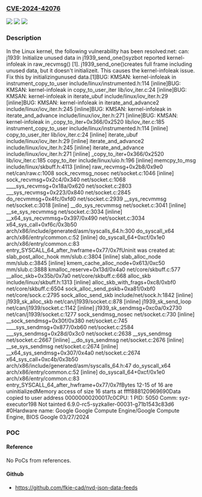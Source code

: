 ### [CVE-2024-42076](https://cve.mitre.org/cgi-bin/cvename.cgi?name=CVE-2024-42076)
![](https://img.shields.io/static/v1?label=Product&message=Linux&color=blue)
![](https://img.shields.io/static/v1?label=Version&message=9d71dd0c7009%3C%205e4ed38eb17e%20&color=brighgreen)
![](https://img.shields.io/static/v1?label=Vulnerability&message=n%2Fa&color=brighgreen)

### Description

In the Linux kernel, the following vulnerability has been resolved:net: can: j1939: Initialize unused data in j1939_send_one()syzbot reported kernel-infoleak in raw_recvmsg() [1]. j1939_send_one()creates full frame including unused data, but it doesn't initializeit. This causes the kernel-infoleak issue. Fix this by initializingunused data.[1]BUG: KMSAN: kernel-infoleak in instrument_copy_to_user include/linux/instrumented.h:114 [inline]BUG: KMSAN: kernel-infoleak in copy_to_user_iter lib/iov_iter.c:24 [inline]BUG: KMSAN: kernel-infoleak in iterate_ubuf include/linux/iov_iter.h:29 [inline]BUG: KMSAN: kernel-infoleak in iterate_and_advance2 include/linux/iov_iter.h:245 [inline]BUG: KMSAN: kernel-infoleak in iterate_and_advance include/linux/iov_iter.h:271 [inline]BUG: KMSAN: kernel-infoleak in _copy_to_iter+0x366/0x2520 lib/iov_iter.c:185 instrument_copy_to_user include/linux/instrumented.h:114 [inline] copy_to_user_iter lib/iov_iter.c:24 [inline] iterate_ubuf include/linux/iov_iter.h:29 [inline] iterate_and_advance2 include/linux/iov_iter.h:245 [inline] iterate_and_advance include/linux/iov_iter.h:271 [inline] _copy_to_iter+0x366/0x2520 lib/iov_iter.c:185 copy_to_iter include/linux/uio.h:196 [inline] memcpy_to_msg include/linux/skbuff.h:4113 [inline] raw_recvmsg+0x2b8/0x9e0 net/can/raw.c:1008 sock_recvmsg_nosec net/socket.c:1046 [inline] sock_recvmsg+0x2c4/0x340 net/socket.c:1068 ____sys_recvmsg+0x18a/0x620 net/socket.c:2803 ___sys_recvmsg+0x223/0x840 net/socket.c:2845 do_recvmmsg+0x4fc/0xfd0 net/socket.c:2939 __sys_recvmmsg net/socket.c:3018 [inline] __do_sys_recvmmsg net/socket.c:3041 [inline] __se_sys_recvmmsg net/socket.c:3034 [inline] __x64_sys_recvmmsg+0x397/0x490 net/socket.c:3034 x64_sys_call+0xf6c/0x3b50 arch/x86/include/generated/asm/syscalls_64.h:300 do_syscall_x64 arch/x86/entry/common.c:52 [inline] do_syscall_64+0xcf/0x1e0 arch/x86/entry/common.c:83 entry_SYSCALL_64_after_hwframe+0x77/0x7fUninit was created at: slab_post_alloc_hook mm/slub.c:3804 [inline] slab_alloc_node mm/slub.c:3845 [inline] kmem_cache_alloc_node+0x613/0xc50 mm/slub.c:3888 kmalloc_reserve+0x13d/0x4a0 net/core/skbuff.c:577 __alloc_skb+0x35b/0x7a0 net/core/skbuff.c:668 alloc_skb include/linux/skbuff.h:1313 [inline] alloc_skb_with_frags+0xc8/0xbf0 net/core/skbuff.c:6504 sock_alloc_send_pskb+0xa81/0xbf0 net/core/sock.c:2795 sock_alloc_send_skb include/net/sock.h:1842 [inline] j1939_sk_alloc_skb net/can/j1939/socket.c:878 [inline] j1939_sk_send_loop net/can/j1939/socket.c:1142 [inline] j1939_sk_sendmsg+0xc0a/0x2730 net/can/j1939/socket.c:1277 sock_sendmsg_nosec net/socket.c:730 [inline] __sock_sendmsg+0x30f/0x380 net/socket.c:745 ____sys_sendmsg+0x877/0xb60 net/socket.c:2584 ___sys_sendmsg+0x28d/0x3c0 net/socket.c:2638 __sys_sendmsg net/socket.c:2667 [inline] __do_sys_sendmsg net/socket.c:2676 [inline] __se_sys_sendmsg net/socket.c:2674 [inline] __x64_sys_sendmsg+0x307/0x4a0 net/socket.c:2674 x64_sys_call+0xc4b/0x3b50 arch/x86/include/generated/asm/syscalls_64.h:47 do_syscall_x64 arch/x86/entry/common.c:52 [inline] do_syscall_64+0xcf/0x1e0 arch/x86/entry/common.c:83 entry_SYSCALL_64_after_hwframe+0x77/0x7fBytes 12-15 of 16 are uninitializedMemory access of size 16 starts at ffff888120969690Data copied to user address 00000000200017c0CPU: 1 PID: 5050 Comm: syz-executor198 Not tainted 6.9.0-rc5-syzkaller-00031-g71b1543c83d6 #0Hardware name: Google Google Compute Engine/Google Compute Engine, BIOS Google 03/27/2024

### POC

#### Reference
No PoCs from references.

#### Github
- https://github.com/fkie-cad/nvd-json-data-feeds

